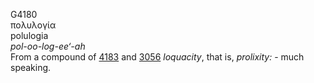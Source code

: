 <body>
  <p>G4180<br>  πολυλογία  <br> polulogia  <br><i>pol-oo-log-ee‘-ah </i><br>From a compound of <a href="g4183.htm">4183</a> and <a href="g3056.htm">3056</a>  <i>loquacity</i>, that is, <i>prolixity:</i> - much speaking.<br></p>
 </body>